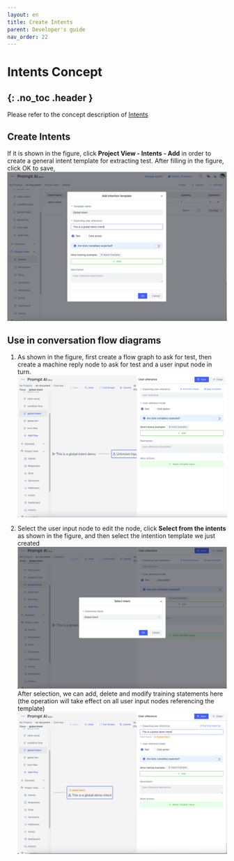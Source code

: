 ```yaml
---
layout: en
title: Create Intents
parent: Developer's guide
nav_order: 22
---
```


# Intents Concept
{: .no_toc .header }
---
Please refer to the concept description of [Intents](/docs/appendix/appendix)

## Create Intents

If it is shown in the figure, click **Project View - Intents - Add** in order to create a general intent template for extracting test. After filling in the figure, click OK to save,
![01-user-global](/assets/images/tutorial/template/01-user-global.png)
## Use in conversation flow diagrams
1. As shown in the figure, first create a flow graph to ask for test, then create a machine reply node to ask for test and a user input node in turn.
   ![02-user-global](/assets/images/tutorial/template/02-user-global.png)

2. Select the user input node to edit the node, click **Select from the intents** as shown in the figure, and then select the intention template we just created
   ![03-user-global](/assets/images/tutorial/template/03-user-global.png)
   After selection, we can add, delete and modify training statements here (the operation will take effect on all user input nodes referencing the template)
   ![04-user-global](/assets/images/tutorial/template/04-user-global.png)